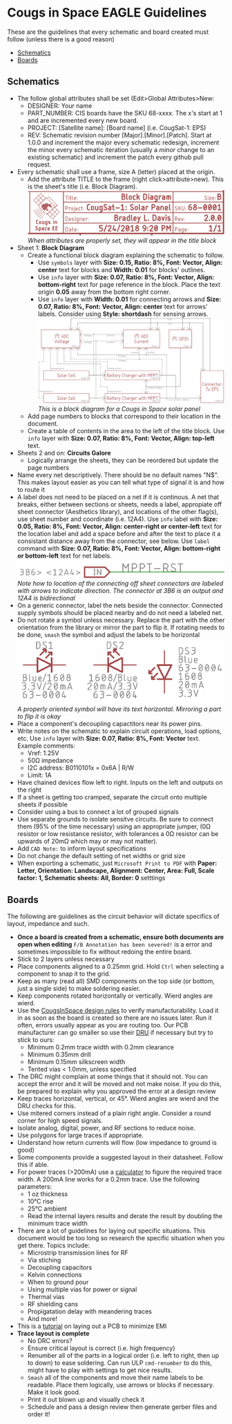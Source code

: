 # Cougs in Space EAGLE Guidelines #
These are the guidelines that every schematic and board created must follow (unless there is a good reason)
- [Schematics](#schematics)
- [Boards](#boards)

## Schematics
- The follow global attributes shall be set (Edit>Global Attributes>New:
	- DESIGNER: Your name
	- PART_NUMBER: CIS boards have the SKU 68-xxxx. The x's start at 1 and are incremented every new board.
	- PROJECT: [Satellite name]: [Board name] (i.e. CougSat-1: EPS)
	- REV: Schematic revision number [Major].[Minor].[Patch]. Start at 1.0.0 and increment the major every schematic redesign, increment the minor every schematic iteration (usually a *minor* change to an existing schematic) and increment the patch every github pull request.
- Every schematic shall use a frame, size A (letter) placed at the origin.
	- Add the attribute TITLE to the frame (right click>attribute>new). This is the sheet's title (i.e. Block Diagram).
	![Title Block](https://github.com/CougsInSpace/Resources/blob/master/Subsystems/Electronics/EAGLE%20Files/Images/TitleBlock.png)
	_When attributes are properly set, they will appear in the title block_
- Sheet 1: **Block Diagram**
	- Create a functional block diagram explaining the schematic to follow.
		- Use `symbols` layer with **Size: 0.15, Ratio: 8%, Font: Vector, Align: center** text for blocks and **Width: 0.01** for blocks' outlines.
		- Use `info` layer with **Size: 0.07, Ratio: 8%, Font: Vector, Align: bottom-right** text for page reference in the block. Place the text origin **0.05** away from the bottom right corner.
		- Use `info` layer with **Width: 0.01** for connecting arrows and **Size: 0.07, Ratio: 8%, Font: Vector, Align: center** text for arrows' labels. Consider using **Style: shortdash** for sensing arrows.
	![Block Diagram](https://github.com/CougsInSpace/Resources/blob/master/Subsystems/Electronics/EAGLE%20Files/Images/BlockDiagram.png)
	_This is a block diagram for a Cougs in Space solar panel_
	- Add page numbers to blocks that correspond to their location in the document.
	- Create a table of contents in the area to the left of the title block. Use `info` layer with **Size: 0.07, Ratio: 8%, Font: Vector, Align: top-left** text. 
- Sheets 2 and on: **Circuits Galore**
	- Logically arrange the sheets, they can be reordered but update the page numbers
- Name every net descriptively. There should be no default names "N$". This makes layout easier as you can tell what type of signal it is and how to route it
- A label does not need to be placed on a net if it is continous. A net that breaks, either between sections or sheets, needs a label, appropiate off sheet connector (Aesthetics library), and locations of the other flag(s), use sheet number and coordinate (i.e. 12A4). Use `info` label with **Size: 0.05, Ratio: 8%, Font: Vector, Align: center-right or center-left** text for the location label and add a space before and after the text to place it a consistant distance away from the connector, see below. Use `label` command with **Size: 0.07, Ratio: 8%, Font: Vector, Align: bottom-right or bottom-left** text for net labels.
![Off Sheet Connector](https://github.com/CougsInSpace/Resources/blob/master/Subsystems/Electronics/EAGLE%20Files/Images/OffSheetConnector.png)
_Note how to location of the connecting off sheet connectors are labeled with arrows to indicate direction. The connector at 3B6 is an output and 12A4 is bidirectional_
- On a generic connector, label the nets beside the connector. Connected supply symbols should be placed nearby and do not need a labeled net.
- Do not rotate a symbol unless necessary. Replace the part with the other orientation from the library or mirror the part to flip it. If rotating needs to be done, `smash` the symbol and adjust the labels to be horizontal
	![Symbol Orientation](https://github.com/CougsInSpace/Resources/blob/master/Subsystems/Electronics/EAGLE%20Files/Images/PartOrientation.png)
	_A properly oriented symbol will have its text horizontal. Mirroring a part to flip it is okay_
- Place a component's decoupling capactitors near its power pins.
- Write notes on the schematic to explain circuit operations, load options, etc. Use `info` layer with **Size: 0.07, Ratio: 8%, Font: Vector** text. Example comments:
	- Vref: 1.25V
	- 50Ω impedance
	- I2C address: B0110101x = 0x6A | R/W
	- Limit: 1A
- Have chained devices flow left to right. Inputs on the left and outputs on the right
- If a sheet is getting too cramped, separate the circuit onto multiple sheets if possible
- Consider using a bus to connect a lot of grouped signals
- Use separate grounds to isolate sensitve circuits. Be sure to connect them (95% of the time necessary) using an appropriate jumper, (0Ω resistor or low resistance resistor, with tolerances a 0Ω resistor can be upwards of 20mΩ which may or may not matter).
- Add `CAD Note:` to inform layout specifications
- Do not change the default setting of net widths or grid size
- When exporting a schematic, just `Microsoft Print to PDF` with **Paper: Letter, Orientation: Landscape, Alignment: Center, Area: Full, Scale factor: 1, Schematic sheets: All, Border: 0** setttings

## Boards
The following are guidelines as the circuit behavior will dictate specifics of layout, impedance and such.
- **Once a board is created from a schematic, ensure both documents are open when editing** `F/B Annotation has been severed!` is a error and sometimes impossible to fix without redoing the entire board.
- Stick to 2 layers unless necessary
- Place components aligned to a 0.25mm grid. Hold `Ctrl` when selecting a component to snap it to the grid.
- Keep as many (read all) SMD components on the top side (or bottom, just a single side) to make soldering easier.
- Keep components rotated horizontally or vertically. Wierd angles are wierd.
- Use the [CougsInSpace design rules](https://github.com/CougsInSpace/Resources/tree/master/Subsystems/Electronics/EAGLE%20Files/CougsInSpace.dru) to verify manufacturability. Load it in as soon as the board is created so there are no issues later. Run it often, errors usually appear as you are routing too. Our PCB manufacturer can go smaller so use their [DRU](https://github.com/CougsInSpace/Resources/blob/master/Subsystems/Electronics/EAGLE%20Files/Elecrow_2-layer_PCB_eagle_rule.dru) if necessary but try to stick to ours:
	- Minimum 0.2mm trace width with 0.2mm clearance
	- Minimum 0.35mm drill
	- Minimum 0.15mm silkscreen width
	- Tented vias < 1.0mm, unless specified
- The DRC might complain at some things that it should not. You can accept the error and it will be moved and not make noise. If you do this, be prepared to explain why you approved the error at a design review
- Keep traces horizontal, vertical, or 45°. Wierd angles are wierd and the DRU checks for this.
- Use mitered corners instead of a plain right angle. Consider a round corner for high speed signals.
- Isolate analog, digital, power, and RF sections to reduce noise.
- Use polygons for large traces if appropriate.
- Understand how return currents will flow (low impedance to ground is good)
- Some components provide a suggested layout in their datasheet. Follow this if able.
- For power traces (>200mA) use a [calculator](http://circuitcalculator.com/wordpress/2006/01/31/pcb-trace-width-calculator/) to figure the required trace width. A 200mA line works for a 0.2mm trace. Use the following parameters:
	- 1 oz thickness
	- 10°C rise
	- 25°C ambient
	- Read the internal layers results and derate the result by doubling the minimum trace width
- There are a lot of guidelines for laying out specific situations. This document would be too long so research the specific situation when you get there. Topics include:
	- Microstrip transmission lines for RF
	- Via stiching
	- Decoupling capacitors
	- Kelvin connections
	- When to ground pour
	- Using multiple vias for power or signal
	- Thermal vias
	- RF shielding cans
	- Propigatation delay with meandering traces
	- And more!
- This is a [tutorial](https://learnemc.com/pcb-layout) on laying out a PCB to minimize EMI
- **Trace layout is complete**
	- No DRC errors?
	- Ensure critical layout is correct (i.e. high frequency)
	- Renumber all of the parts in a logical order (i.e. left to right, then up to down) to ease soldering. Can run ULP `cmd-renumber` to do this, might have to play with settings to get nice results.
	- `Smash` all of the components and move their name labels to be readable. Place them logically, use arrows or blocks if necessary. Make it look good.
	- Print it out blown up and visually check it
	- Schedule and pass a design review then generate gerber files and order it!
	
